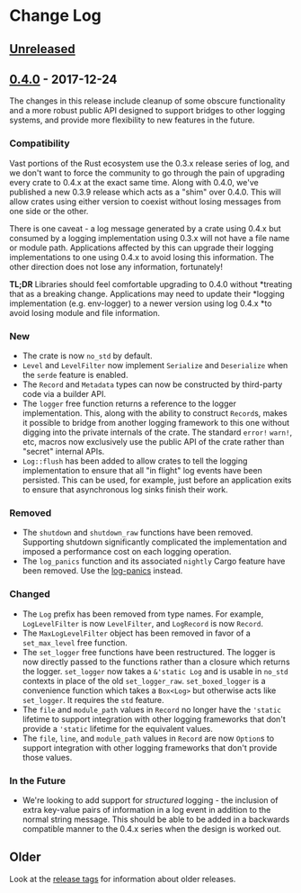 # Change Log

## [Unreleased]

## [0.4.0] - 2017-12-24

The changes in this release include cleanup of some obscure functionality and
a more robust public API designed to support bridges to other logging
systems, and provide more flexibility to new features in the future.

### Compatibility

Vast portions of the Rust ecosystem use the 0.3.x release series of log, and
we don't want to force the community to go through the pain of upgrading
every crate to 0.4.x at the exact same time. Along with 0.4.0, we've
published a new 0.3.9 release which acts as a "shim" over 0.4.0. This will
allow crates using either version to coexist without losing messages from one
side or the other.

There is one caveat - a log message generated by a crate using 0.4.x but
consumed by a logging implementation using 0.3.x will not have a file name or
module path. Applications affected by this can upgrade their logging
implementations to one using 0.4.x to avoid losing this information. The
other direction does not lose any information, fortunately!

**TL;DR** Libraries should feel comfortable upgrading to 0.4.0 without
*treating that as a breaking change. Applications may need to update their
*logging implementation (e.g. env-logger) to a newer version using log 0.4.x
*to avoid losing module and file information.

### New

* The crate is now `no_std` by default.
* `Level` and `LevelFilter` now implement `Serialize` and `Deserialize` when the `serde` feature is
    enabled.
* The `Record` and `Metadata` types can now be constructed by third-party code via a builder API.
* The `logger` free function returns a reference to the logger implementation. This, along with the
    ability to construct `Record`s, makes it possible to bridge from another logging framework to
    this one without digging into the private internals of the crate. The standard `error!` `warn!`,
    etc, macros now exclusively use the public API of the crate rather than "secret" internal APIs.
* `Log::flush` has been added to allow crates to tell the logging implementation to ensure that all
    "in flight" log events have been persisted. This can be used, for example, just before an
    application exits to ensure that asynchronous log sinks finish their work.

### Removed

* The `shutdown` and `shutdown_raw` functions have been removed. Supporting shutdown significantly
    complicated the implementation and imposed a performance cost on each logging operation.
* The `log_panics` function and its associated `nightly` Cargo feature have been removed. Use the
    [log-panics](https://crates.io/crates/log-panics) instead.

### Changed

* The `Log` prefix has been removed from type names. For example, `LogLevelFilter` is now
    `LevelFilter`, and `LogRecord` is now `Record`.
* The `MaxLogLevelFilter` object has been removed in favor of a `set_max_level` free function.
* The `set_logger` free functions have been restructured. The logger is now directly passed to the
    functions rather than a closure which returns the logger. `set_logger` now takes a `&'static
    Log` and is usable in `no_std` contexts in place of the old `set_logger_raw`. `set_boxed_logger`
    is a convenience function which takes a `Box<Log>` but otherwise acts like `set_logger`. It
    requires the `std` feature.
* The `file` and `module_path` values in `Record` no longer have the `'static` lifetime to support
    integration with other logging frameworks that don't provide a `'static` lifetime for the
    equivalent values.
* The `file`, `line`, and `module_path` values in `Record` are now `Option`s to support integration
    with other logging frameworks that don't provide those values.

### In the Future

* We're looking to add support for *structured* logging - the inclusion of extra key-value pairs of
    information in a log event in addition to the normal string message. This should be able to be
    added in a backwards compatible manner to the 0.4.x series when the design is worked out.

## Older

Look at the [release tags] for information about older releases.

[Unreleased]: https://github.com/sfackler/r2d2/compare/0.4.0...HEAD
[0.4.0]: https://github.com/sfackler/r2d2/compare/0.3.8...0.4.0
[release tags]: https://github.com/sfackler/r2d2/releases

